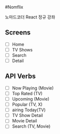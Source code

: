 #Nomflix

노마드코더 React 정규 강좌

## Screens

- [ ] Home
- [ ] TV Shows
- [ ] Search
- [ ] Detail

## API Verbs

- [ ] Now Playing (Movie)
- [ ] Top Rated (TV)
- [ ] Upcoming (Movie)
- [ ] Popular (TV, X)
- [ ] airing Today(TV)
- [ ] TV Show Detail
- [ ] Movie Detail
- [ ] Search (TV, Movie)
